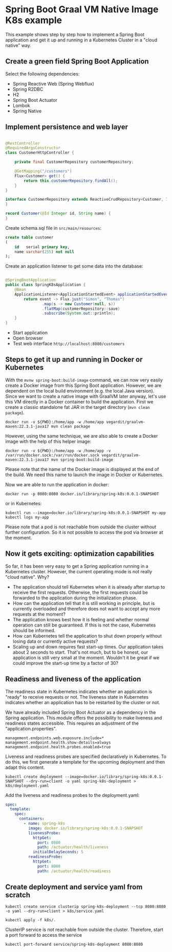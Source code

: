 # Spring Boot Graal VM Native Image K8s example

This example shows step by step how to implement a Spring Boot application and get it up and running in a Kubernetes 
Cluster in a "cloud native" way.

## Create a green field Spring Boot Application

Select the following dependencies:

- Spring Reactive Web (Spring Webflux)
- Spring R2DBC
- H2
- Spring Boot Actuator
- Lombok
- Spring Native

## Implement persistence and web layer

```java

@RestController
@RequiredArgsConstructor
class CustomerHttpController {

    private final CustomerRepository customerRepository;

    @GetMapping("/customers")
    Flux<Customer> get() {
        return this.customerRepository.findAll();
    }
}

interface CustomerRepository extends ReactiveCrudRepository<Customer, Integer> {
}

record Customer(@Id Integer id, String name) {
}
```

Create schema.sql file in `src/main/resources`:

```sql
create table customer
(
    id   serial primary key,
    name varchar(255) not null
);
```

Create an application listener to get some data into the database:

```java

@SpringBootApplication
public class SpringK8sApplication {
    @Bean
    ApplicationListener<ApplicationStartedEvent> applicationStartedEventApplicationListener(CustomerRepository customerRepository) {
        return event -> Flux.just("Simon", "Thomas")
                .map(s -> new Customer(null, s))
                .flatMap(customerRepository::save)
                .subscribe(System.out::println);
    }
}
```

- Start application
- Open browser
- Test web interface `http://localhost:8080/customers`

## Steps to get it up and running in Docker or Kubernetes

With the `mvnw spring-boot:build-image` command, we can now very easily create a Docker image from this Spring Boot
application.
However, we are dependent on the local build environment (e.g. the local Java version).
Since we want to create a native image with GraalVM later anyway, let's use this VM directly in a Docker container to
build the application.
First we create a classic standalone fat JAR in the target directory (`mvn clean package`).

```shell
docker run -v ${PWD}:/home/app -w /home/app vegardit/graalvm-maven:22.3.1-java17 mvn clean package
```

However, using the same technique, we are also able to create a Docker image with the help of this helper image:

```shell
docker run -v ${PWD}:/home/app -w /home/app -v /var/run/docker.sock:/var/run/docker.sock vegardit/graalvm-maven:22.3.1-java17 mvn spring-boot:build-image
```

Please note that the name of the Docker image is displayed at the end of the build. We need this name to launch the
image in Docker or Kubernetes.

Now we are able to run the application in docker:

```shell
docker run -p 8080:8080 docker.io/library/spring-k8s:0.0.1-SNAPSHOT
```

or in Kubernetes:

```shell
kubectl run --image=docker.io/library/spring-k8s:0.0.1-SNAPSHOT my-app
kubectl logs my-app
```

Please note that a pod is not reachable from outside the cluster without further configuration. So it is not possible
to access the pod via browser at the moment.

## Now it gets exciting: optimization capabilities

So far, it has been very easy to get a Spring application running in a Kubernetes cluster. However, the current
operating mode is not really "cloud native". Why?

- The application should tell Kubernetes when it is already after startup to receive the first requests. Otherwise,
  the first requests could be forwarded to the application during the initialization phase.
- How can the application tell that it is still working in principle, but is currently overloaded and therefore
  does not want to accept any more requests at the moment?
- The application knows best how it is feeling and whether normal operation can still be guaranteed.
  If this is not the case, Kubernetes should be informed.
- How can Kubernetes tell the application to shut down properly without losing data or currently active requests?
- Scaling up and down requires fast start-up times. Our application takes about 2 seconds to start. That's not much,
  but to be honest, our application is still very small at the moment. Wouldn't it be great if we could improve the
  start-up time by a factor of 30?

## Readiness and liveness of the application

The readiness state in Kubernetes indicates whether an application is "ready" to receive requests or not.
The liveness state in Kubernetes indicates whether an application has to be restarted by the cluster or not.

We have already included Spring Boot Actuator as a dependency in the Spring application. This module offers the 
possibility to make liveness and readiness states accessible. This requires an adjustment of the "application.properties".

```properties
management.endpoints.web.exposure.include=*
management.endpoint.health.show-details=always
management.endpoint.health.probes.enabled=true
```

Liveness and readiness probes are specified declaratively in Kubernetes. To do this, we first generate a template for 
the upcoming deployment and then adapt this content.

```shell
kubectl create deployment --image=docker.io/library/spring-k8s:0.0.1-SNAPSHOT --dry-run=client -o yaml spring-k8s-deployment > k8s/deployment.yaml
```

Add the liveness and readiness probes to the deployment.yaml:

```yaml
spec:
  template:
    spec:
      containers:
        - name: spring-k8s
          image: docker.io/library/spring-k8s:0.0.1-SNAPSHOT
          livenessProbe:
            httpGet:
              port: 8080
              path: /actuator/health/liveness
            initialDelaySeconds: 5
          readinessProbe:
            httpGet:
              port: 8080
              path: /actuator/health/readiness
```

## Create deployment and service yaml from scratch


```shell
kubectl create service clusterip spring-k8s-deployment --tcp 8080:8080 -o yaml --dry-run=client > k8s/service.yaml
```

```shell
kubectl apply -f k8s/.
```

ClusterIP service is not reachable from outside the cluster. Therefore, start a port forward to access the service

```shell
kubectl port-forward service/spring-k8s-deployment 8080:8080
```
